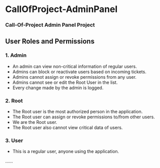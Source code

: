# CallOfProject-AdminPanel

### Call-Of-Project Admin Panel Project

## User Roles and Permissions

### 1. Admin

- An admin can view non-critical information of regular users.
- Admins can block or reactivate users based on incoming tickets.
- Admins cannot assign or revoke permissions from any user.
- Admins cannot see or edit the Root User in the list.
- Every change made by the admin is logged.

### 2. Root

- The Root user is the most authorized person in the application.
- The Root user can assign or revoke permissions to/from other users.
- We are the Root user.
- The Root user also cannot view critical data of users.

### 3. User

- This is a regular user, anyone using the application.

......